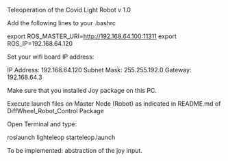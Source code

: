 Teleoperation of the Covid Light Robot v 1.0

Add the following lines to your .bashrc

export ROS_MASTER_URI=http://192.168.64.100:11311
export ROS_IP=192.168.64.120

Set your wifi board IP address:

IP Address:	192.168.64.120
Subnet Mask:	255.255.192.0
Gateway:	192.168.64.3

Make sure that you installed Joy package on this PC.

Execute launch files on Master Node (Robot) as indicated in README.md of DiffWheel_Robot_Control Package

Open Terminal and type:

roslaunch lighteleop starteleop.launch


To be implemented: abstraction of the joy input.
